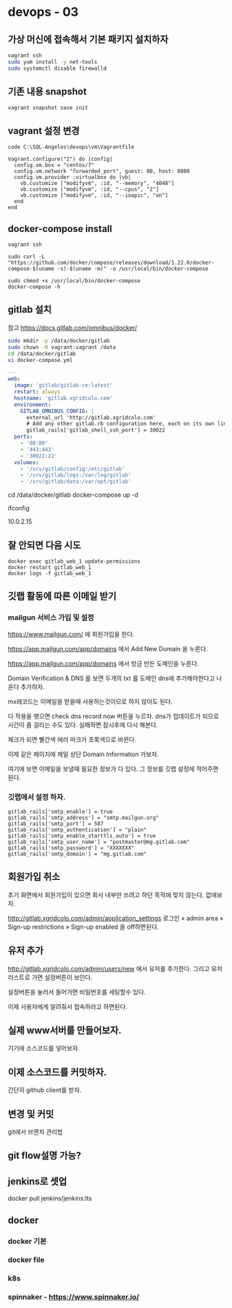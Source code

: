 # devops - 03

## 가상 머신에 접속해서 기본 패키지 설치하자

```bash
vagrant ssh
sudo yum install -y net-tools
sudo systemctl disable firewalld
```

## 기존 내용 snapshot
```
vagrant snapshot save init
```


## vagrant 설정 변경
```
code C:\SQL-Angeles\devops\vm\Vagrantfile
```

```
Vagrant.configure("2") do |config|
  config.vm.box = "centos/7"
  config.vm.network "forwarded_port", guest: 80, host: 8080
  config.vm.provider :virtualbox do |vb|
    vb.customize ["modifyvm", :id, "--memory", "4048"]
    vb.customize ["modifyvm", :id, "--cpus", "2"]
    vb.customize ["modifyvm", :id, "--ioapic", "on"]
  end  
end
```

## docker-compose install
```
vagrant ssh 

sudo curl -L "https://github.com/docker/compose/releases/download/1.22.0/docker-compose-$(uname -s)-$(uname -m)" -o /usr/local/bin/docker-compose

sudo chmod +x /usr/local/bin/docker-compose
docker-compose -h
```

## gitlab 설치 

참고 https://docs.gitlab.com/omnibus/docker/

```bash
sudo mkdir -p /data/docker/gitlab
sudo chown -R vagrant:vagrant /data
cd /data/docker/gitlab
vi docker-compose.yml
```

```yml
---
web:
  image: 'gitlab/gitlab-ce:latest'
  restart: always
  hostname: 'gitlab.xgridcolo.com'
  environment:
    GITLAB_OMNIBUS_CONFIG: |
      external_url 'http://gitlab.xgridcolo.com'
      # Add any other gitlab.rb configuration here, each on its own line
      gitlab_rails['gitlab_shell_ssh_port'] = 30022
  ports:
    - '80:80'
    - '443:443'
    - '30022:22'
  volumes:
    - '/srv/gitlab/config:/etc/gitlab'
    - '/srv/gitlab/logs:/var/log/gitlab'
    - '/srv/gitlab/data:/var/opt/gitlab'
```

cd /data/docker/gitlab
docker-compose up -d

ifconfig 

10.0.2.15

## 잘 안되면 다음 시도
```
docker exec gitlab_web_1 update-permissions
docker restart gitlab_web_1
docker logs -f gitlab_web_1
```


## 깃랩 활동에 따른 이메일 받기

### mailgun 서비스 가입 및 설정

https://www.mailgun.com/ 에 회원가입을 한다.

https://app.mailgun.com/app/domains 에서 Add New Domain 을 누른다.

https://app.mailgun.com/app/domains 에서 방금 만든 도메인을 누른다.

Domain Verification & DNS 를 보면 두개의 txt 를 도메인 dns에 추가해야한다고 나온다 추가하자.

mx레코드는 이메일을 받을때 사용하는것이므로 하지 않아도 된다.

다 적용을 햇으면 check dns record now 버튼을 누르자. dns가 업데이트가 되므로 시간이 좀 걸리는 수도 있다. 실패하면 잠시후에 다시 해본다.

체크가 되면 빨간색 에러 마크가 초록색으로 바뀐다.

이제 같은 페이지에 제일 상단 Domain Information 가보자.

여기에 보면 이메일을 보낼때 필요한 정보가 다 있다. 그 정보를 깃랩 설정에 적어주면 된다.

### 깃랩에서 설정 하자. 

```
gitlab_rails['smtp_enable'] = true
gitlab_rails['smtp_address'] = "smtp.mailgun.org"
gitlab_rails['smtp_port'] = 587
gitlab_rails['smtp_authentication'] = "plain"
gitlab_rails['smtp_enable_starttls_auto'] = true
gitlab_rails['smtp_user_name'] = "postmaster@mg.gitlab.com"
gitlab_rails['smtp_password'] = "XXXXXXX"
gitlab_rails['smtp_domain'] = "mg.gitlab.com"
```

## 회원가입 취소 

초기 화면에서 회원가입이 있으면 회사 내부만 쓰려고 하던 목적에 맞지 않는다. 없애보자.

http://gitlab.xgridcolo.com/admin/application_settings
로그인 » admin area » Sign-up restrictions » Sign-up enabled 을 off하면된다.

## 유저 추가
http://gitlab.xgridcolo.com/admin/users/new 에서 유저를 추가한다. 그리고 유저 리스트로 가면 설정버튼이 보인다.

설정버튼을 눌러서 들어가면 비밀번호를 세팅할수 있다.

이제 사용자에게 알려줘서 접속하라고 하면된다.

## 실제 www서버를 만들어보자. 

기기에 소스코드를 넣어보자. 

## 이제 소스코드를 커밋하자. 

간단히 github client를 받자. 

## 변경 및 커밋 


git에서 브랜치 관리법


## git flow설명 가능?



## jenkins로 셋업 

docker pull jenkins/jenkins:lts





## docker
### docker 기본
### docker file
### k8s
### spinnaker - https://www.spinnaker.io/


